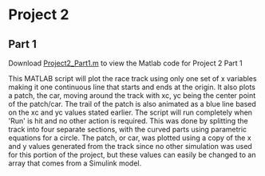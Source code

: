 # Project 2
## Part 1
Download [Project2_Part1.m](https://github.com/JoshuaSerrano71/MEEN432Sp2025_JoshuaSerrano71/tree/main/Project2/Part1/Project2_Part1.m) to view the Matlab code for Project 2 Part 1 <br>

This MATLAB script will plot the race track using only one set of x variables making it one continuous line that starts and ends at the origin. It also plots a patch, the car, moving around the track with xc, yc being the center point of the patch/car. The trail of the patch is also animated as a blue line based on the xc and yc values stated earlier. The script will run completely when 'Run' is hit and no other action is required. This was done by splitting the track into four separate sections, with the curved parts using parametric equations for a circle. The patch, or car, was plotted using a copy of the x and y values generated from the track since no other simulation was used for this portion of the project, but these values can easily be changed to an array that comes from a Simulink model.

